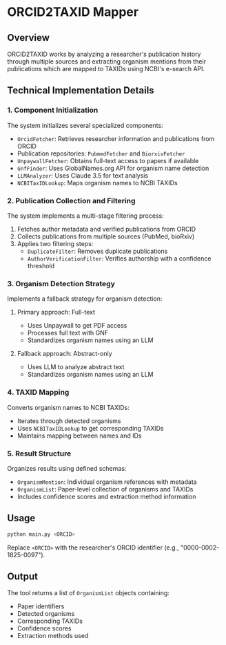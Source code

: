 # ORCID2TAXID Mapper

## Overview

ORCID2TAXID works by analyzing a researcher's publication history through multiple sources and extracting organism mentions from their publications which are mapped to TAXIDs using NCBI's e-search API. 

## Technical Implementation Details

### 1. Component Initialization
The system initializes several specialized components:
- `OrcidFetcher`: Retrieves researcher information and publications from ORCID
- Publication repositories: `PubmedFetcher` and `BiorxivFetcher`
- `UnpaywallFetcher`: Obtains full-text access to papers if available
- `GnfFinder`: Uses GlobalNames.org API for organism name detection
- `LLMAnalyzer`: Uses Claude 3.5 for text analysis
- `NCBITaxIDLookup`: Maps organism names to NCBI TAXIDs

### 2. Publication Collection and Filtering
The system implements a multi-stage filtering process:
1. Fetches author metadata and verified publications from ORCID
2. Collects publications from multiple sources (PubMed, bioRxiv)
3. Applies two filtering steps:
   - `DuplicateFilter`: Removes duplicate publications
   - `AuthorVerificationFilter`: Verifies authorship with a confidence threshold

### 3. Organism Detection Strategy
Implements a fallback strategy for organism detection:
1. Primary approach: Full-text
   - Uses Unpaywall to get PDF access
   - Processes full text with GNF
   - Standardizes organism names using an LLM

2. Fallback approach: Abstract-only
   - Uses LLM to analyze abstract text
   - Standardizes organism names using an LLM

### 4. TAXID Mapping
Converts organism names to NCBI TAXIDs:
- Iterates through detected organisms
- Uses `NCBITaxIDLookup` to get corresponding TAXIDs
- Maintains mapping between names and IDs

### 5. Result Structure
Organizes results using defined schemas:
- `OrganismMention`: Individual organism references with metadata
- `OrganismList`: Paper-level collection of organisms and TAXIDs
- Includes confidence scores and extraction method information

## Usage

```bash
python main.py <ORCID>
```

Replace `<ORCID>` with the researcher's ORCID identifier (e.g., "0000-0002-1825-0097").

## Output

The tool returns a list of `OrganismList` objects containing:
- Paper identifiers
- Detected organisms
- Corresponding TAXIDs
- Confidence scores
- Extraction methods used
